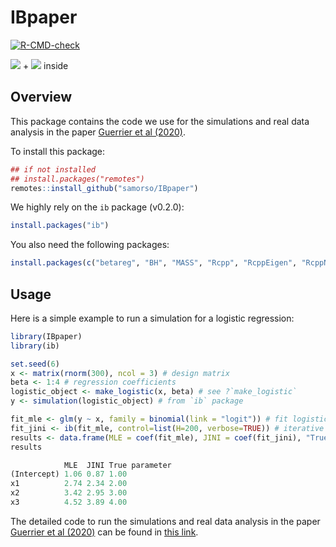 # IBpaper

  [![R-CMD-check](https://github.com/samorso/IBpaper/workflows/R-CMD-check/badge.svg)](https://github.com/samorso/IBpaper/actions)

<img src="https://img.shields.io/badge/C%2B%2B-00599C?style=for-the-badge&logo=c%2B%2B&logoColor=white"> + <img src="https://img.shields.io/badge/R-276DC3?style=for-the-badge&logo=r&logoColor=white"> inside

## Overview 

This package contains the code we use for the simulations and real data analysis in the paper [Guerrier et al (2020)](https://arxiv.org/pdf/2002.08757.pdf).

To install this package:

``` r
## if not installed
## install.packages("remotes")
remotes::install_github("samorso/IBpaper")
```

We highly rely on the `ib` package (v0.2.0): 

``` r
install.packages("ib")
```

You also need the following packages:

``` r
install.packages(c("betareg", "BH", "MASS", "Rcpp", "RcppEigen", "RcppNumerical"))
```

## Usage 

Here is a simple example to run a simulation for a logistic regression:

``` r
library(IBpaper)
library(ib)

set.seed(6)
x <- matrix(rnorm(300), ncol = 3) # design matrix
beta <- 1:4 # regression coefficients
logistic_object <- make_logistic(x, beta) # see ?`make_logistic`
y <- simulation(logistic_object) # from `ib` package

fit_mle <- glm(y ~ x, family = binomial(link = "logit")) # fit logistic regression
fit_jini <- ib(fit_mle, control=list(H=200, verbose=TRUE)) # iterative bootstrap procedure from `ib` package
results <- data.frame(MLE = coef(fit_mle), JINI = coef(fit_jini), "True parameter" = beta, check.names = FALSE)
results
```

``` r
            MLE  JINI True parameter
(Intercept) 1.06 0.87 1.00
x1          2.74 2.34 2.00
x2          3.42 2.95 3.00
x3          4.52 3.89 4.00
```

The detailed code to run the simulations and real data analysis in the paper [Guerrier et al (2020)](https://arxiv.org/pdf/2002.08757.pdf) can be found in [this link](https://samorso.github.io/IBpaper/). 

